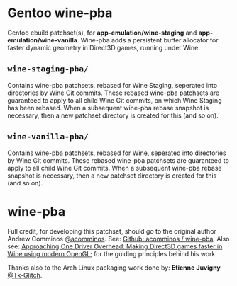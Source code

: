 # Gentoo wine-pba
Gentoo ebuild patchset(s), for **app-emulation/wine-staging** and **app-emulation/wine-vanilla**. Wine-pba adds a persistent buffer allocator for faster dynamic geometry in Direct3D games, running under Wine.

## ```wine-staging-pba/```

Contains wine-pba patchsets, rebased for Wine Staging, seperated into directories by Wine Git commits. These rebased wine-pba patchsets are guaranteed to apply to all child Wine Git commits, on which Wine Staging has been rebased. When a subsequent wine-pba rebase snapshot is necessary, then a new patchset directory is created for this (and so on).

## ```wine-vanilla-pba/```

Contains wine-pba patchsets, rebased for Wine, seperated into directories by Wine Git commits. These rebased wine-pba patchsets are guaranteed to apply to all child Wine Git commits. When a subsequent wine-pba rebase snapshot is necessary, then a new patchset directory is created for this (and so on).

# wine-pba

Full credit, for developing this patchset, should go to the original author Andrew Comminos [@acomminos](https://github.com/acomminos).
See: [Github: acomminos / wine-pba](https://github.com/acomminos/wine-pba). Also see: [Approaching One Driver Overhead: Making Direct3D games faster in Wine using modern OpenGL](https://comminos.com/posts/2018-02-21-wined3d-profiling.html); for the guiding principles behind his work.

Thanks also to the Arch Linux packaging work done by: **Etienne Juvigny** [@Tk-Glitch](https://github.com/Tk-Glitch).
